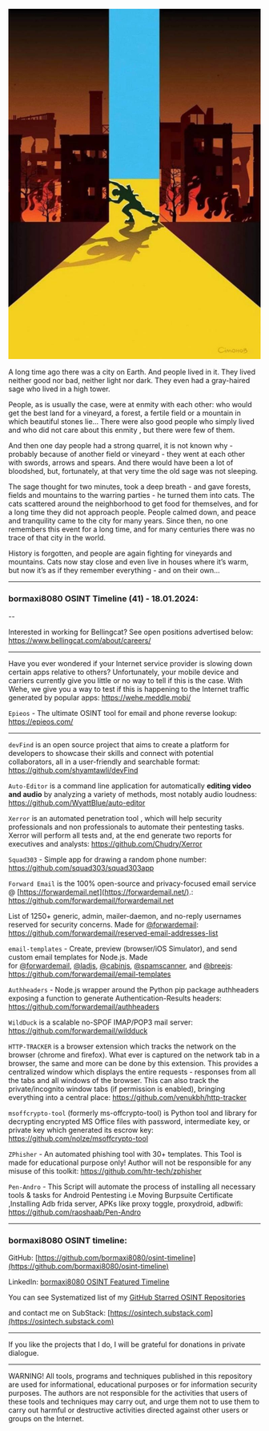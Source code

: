 ![alt text](img/41.jpg)

A long time ago there was a city on Earth. And people lived in it. They lived neither good nor bad, neither light nor dark. They even had a gray-haired sage who lived in a high tower.

People, as is usually the case, were at enmity with each other: who would get the best land for a vineyard, a forest, a fertile field or a mountain in which beautiful stones lie... There were also good people who simply lived and who did not care about this enmity , but there were few of them.

And then one day people had a strong quarrel, it is not known why - probably because of another field or vineyard - they went at each other with swords, arrows and spears. And there would have been a lot of bloodshed, but, fortunately, at that very time the old sage was not sleeping.

The sage thought for two minutes, took a deep breath - and gave forests, fields and mountains to the warring parties - he turned them into cats. The cats scattered around the neighborhood to get food for themselves, and for a long time they did not approach people. People calmed down, and peace and tranquility came to the city for many years. Since then, no one remembers this event for a long time, and for many centuries there was no trace of that city in the world.

History is forgotten, and people are again fighting for vineyards and mountains. Cats now stay close and even live in houses where it’s warm, but now it’s as if they remember everything - and on their own...

----
### bormaxi8080 OSINT Timeline (41) - 18.01.2024:

--

Interested in working for Bellingcat? See open positions advertised below: https://www.bellingcat.com/about/careers/

----

Have you ever wondered if your Internet service provider is slowing down certain apps relative to others? Unfortunately, your mobile device and carriers currently give you little or no way to tell if this is the case. With Wehe, we give you a way to test if this is happening to the Internet traffic generated by popular apps: https://wehe.meddle.mobi/

```Epieos``` - The ultimate OSINT tool for email and phone reverse lookup: https://epieos.com/

----

```devFind``` is an open source project that aims to create a platform for developers to showcase their skills and connect with potential collaborators, all in a user-friendly and searchable format: https://github.com/shyamtawli/devFind

```Auto-Editor``` is a command line application for automatically **editing video and audio** by analyzing a variety of methods, most notably audio loudness: https://github.com/WyattBlue/auto-editor

```Xerror``` is an automated penetration tool , which will help security professionals and non professionals to automate their pentesting tasks. Xerror will perform all tests and, at the end generate two reports for executives and analysts: https://github.com/Chudry/Xerror

```Squad303``` - Simple app for drawing a random phone number: https://github.com/squad303/squad303app

```Forward Email``` is the 100% open-source and privacy-focused email service @ [https://forwardemail.net](https://forwardemail.net/).: https://github.com/forwardemail/forwardemail.net

List of 1250+ generic, admin, mailer-daemon, and no-reply usernames reserved for security concerns. Made for [@forwardemail](https://github.com/forwardemail): https://github.com/forwardemail/reserved-email-addresses-list

```email-templates``` - Create, preview (browser/iOS Simulator), and send custom email templates for Node.js. Made for [@forwardemail](https://github.com/forwardemail), [@ladjs](https://github.com/ladjs), [@cabinjs](https://github.com/cabinjs), [@spamscanner](https://github.com/spamscanner), and [@breejs](https://github.com/breejs): https://github.com/forwardemail/email-templates

```Authheaders``` - Node.js wrapper around the Python pip package authheaders exposing a function to generate Authentication-Results headers: https://github.com/forwardemail/authheaders

```WildDuck``` is a scalable no-SPOF IMAP/POP3 mail server: https://github.com/forwardemail/wildduck

```HTTP-TRACKER``` is a browser extension which tracks the network on the browser (chrome and firefox). What ever is captured on the network tab in a browser, the same and more can be done by this extension. This provides a centralized window which displays the entire requests - responses from all the tabs and all windows of the browser. This can also track the private/incognito window tabs (if permission is enabled), bringing everything into a central place: https://github.com/venukbh/http-tracker

```msoffcrypto-tool``` (formerly ms-offcrypto-tool) is Python tool and library for decrypting encrypted MS Office files with password, intermediate key, or private key which generated its escrow key: https://github.com/nolze/msoffcrypto-tool

```ZPhisher``` - An automated phishing tool with 30+ templates. This Tool is made for educational purpose only! Author will not be responsible for any misuse of this toolkit: https://github.com/htr-tech/zphisher

```Pen-Andro``` - This Script will automate the process of installing all necessary tools & tasks for Android Pentesting i.e Moving Burpsuite Certificate ,Installing Adb frida server, APKs like proxy toggle, proxydroid, adbwifi: https://github.com/raoshaab/Pen-Andro

----
### bormaxi8080 OSINT timeline:

GitHub: [https://github.com/bormaxi8080/osint-timeline](https://github.com/bormaxi8080/osint-timeline)

LinkedIn: [bormaxi8080 OSINT Featured Timeline](https://www.linkedin.com/in/osintech/details/featured/)

You can see Systematized list of my [GitHub Starred OSINT Repositories](https://github.com/bormaxi8080/osint-repos-list)

and contact me on SubStack: [https://osintech.substack.com](https://osintech.substack.com)

----

If you like the projects that I do, I will be grateful for donations in private dialogue.

----

WARNING! All tools, programs and techniques published in this repository are used for informational, educational purposes or for information security purposes. The authors are not responsible for the activities that users of these tools and techniques may carry out, and urge them not to use them to carry out harmful or destructive activities directed against other users or groups on the Internet.